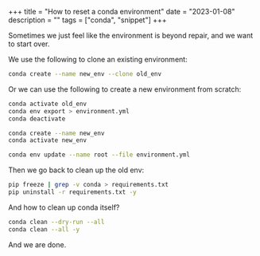 +++
title = "How to reset a conda environment"
date = "2023-01-08"
description = ""
tags = ["conda", "snippet"]
+++

Sometimes we just feel like the environment is beyond repair, and we want to start over.

We use the following to clone an existing environment:

```bash
conda create --name new_env --clone old_env
```

Or we can use the following to create a new environment from scratch:

```bash
conda activate old_env
conda env export > environment.yml
conda deactivate

conda create --name new_env
conda activate new_env

conda env update --name root --file environment.yml
```

Then we go back to clean up the old env:

```bash
pip freeze | grep -v conda > requirements.txt
pip uninstall -r requirements.txt -y
```

And how to clean up conda itself?

```bash
conda clean --dry-run --all
conda clean --all -y
```

And we are done.
